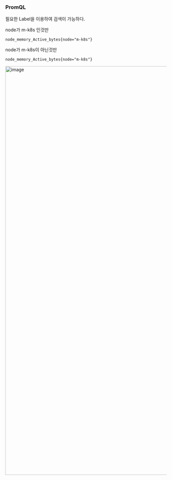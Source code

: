 ### PromQL

필요한 Label을 이용하여 검색이 가능하다.

node가 m-k8s 인것만

```
node_memory_Active_bytes{node="m-k8s"}
```

node가 m-k8s이 아닌것만

```
node_memory_Active_bytes{node="m-k8s"}
```

<img width="1274" alt="image" src="https://github.com/sm55555/k8s/assets/38831314/ec16ad1f-45b1-41a7-a62a-6c30f6cd610b">
